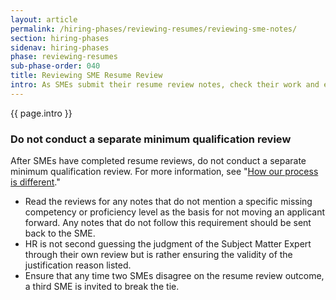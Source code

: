 ```yaml
---
layout: article
permalink: /hiring-phases/reviewing-resumes/reviewing-sme-notes/
section: hiring-phases
sidenav: hiring-phases
phase: reviewing-resumes
sub-phase-order: 040
title: Reviewing SME Resume Review
intro: As SMEs submit their resume review notes, check their work and email them with any necessary feedback.
---
```


<p class="usa-intro">
  {{ page.intro }}
</p>

<div class="usa-alert usa-alert--info" >
  <div class="usa-alert__body">
    <h3 class="usa-alert__heading">Do not conduct a separate minimum qualification review</h3>
    <p class="usa-alert__text">
      After SMEs have completed resume reviews, do not conduct a separate minimum qualification review. For more information, see "<a href="{{ site.baseurl }}/about/differences/#sme-assessment">How our process is different</a>."
    </p>
  </div>
</div>

-	Read the reviews for any notes that do not mention a specific missing competency or proficiency level as the basis for not moving an applicant forward.  Any notes that do not follow this requirement should be sent back to the SME.
-	HR is not second guessing the judgment of the Subject Matter Expert through their own review but is rather ensuring the validity of the justification reason listed.
-	Ensure that any time two SMEs disagree on the resume review outcome, a third SME is invited to break the tie.
